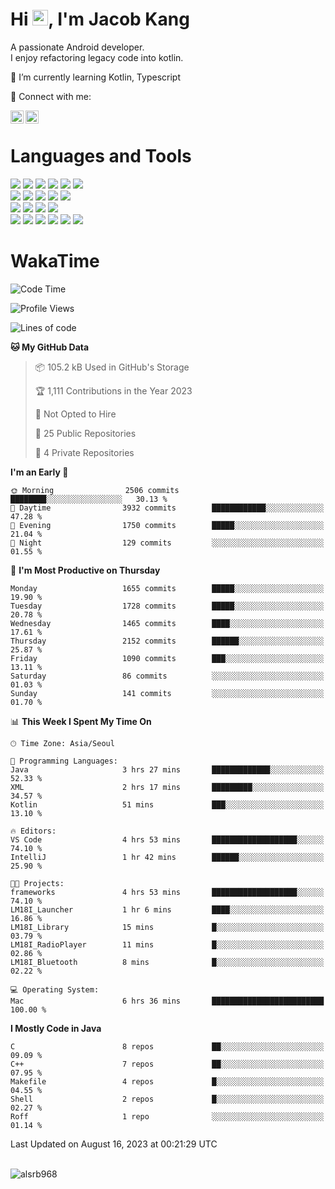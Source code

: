# Hi <img src="https://media.giphy.com/media/hvRJCLFzcasrR4ia7z/giphy.gif" width="25px">, I'm Jacob Kang
A passionate Android developer.
</br>
I enjoy refactoring legacy code into kotlin.

🌱 I’m currently learning Kotlin, Typescript

🤝 Connect with me:

<a href="https://www.linkedin.com/in/minkyu-kang-b7477b1b2/"><img align="left" src="https://raw.githubusercontent.com/yushi1007/yushi1007/main/images/linkedin.svg" alt="Minkyu Kang | LinkedIn" width="21px"/></a>
<a href="https://www.instagram.com/_jacob_kang/"><img align="left" src="https://raw.githubusercontent.com/yushi1007/yushi1007/main/images/instagram.svg" alt="Jacob Kang | Instagram" width="21px"/></a>

</br>

# Languages and Tools

<div align="left">
<img src="https://img.shields.io/badge/java-007396?logo=java&logoColor=white"/>
<img src="https://img.shields.io/badge/kotlin-7F52FF?logo=kotlin&logoColor=white"/>
<img src="https://img.shields.io/badge/python-3776AB?logo=python&logoColor=white"/>
<img src="https://img.shields.io/badge/bash shell-4EAA25?logo=gnubash&logoColor=white"/>
<img src="https://img.shields.io/badge/c-A8B9CC?logo=c&logoColor=white"/>
<img src="https://img.shields.io/badge/c++-00599C?logo=c%2b%2b&logoColor=white"/>
</div>
<div align="left">
<img src="https://img.shields.io/badge/git-F05032?logo=git&logoColor=white"/>
<img src="https://img.shields.io/badge/github-181717?logo=github&logoColor=white"/>
<img src="https://img.shields.io/badge/mysql-4479A1?logo=mysql&logoColor=white"/>
<img src="https://img.shields.io/badge/sqlite-003B57?logo=sqlite&logoColor=white"/>
<img src="https://img.shields.io/badge/amazon AWS-232F3E?logo=amazonaws&logoColor=white"/>
</div>
<div align="left">
<img src="https://img.shields.io/badge/android-3DDC84?logo=android&logoColor=white"/>
<img src="https://img.shields.io/badge/linux-FCC624?logo=linux&logoColor=white"/>
<img src="https://img.shields.io/badge/flask-000000?logo=flask&logoColor=white"/>
<img src="https://img.shields.io/badge/arduino-00979D?logo=arduino&logoColor=white"/>
</div>
<div align="left">
<img src="https://img.shields.io/badge/slack-4A154B?logo=slack&logoColor=white"/>
<img src="https://img.shields.io/badge/notion-000000?logo=notion&logoColor=white"/>
<img src="https://img.shields.io/badge/jira-0052CC?logo=jira&logoColor=white"/>
<img src="https://img.shields.io/badge/postman-FF6C37?logo=postman&logoColor=white"/>
<img src="https://img.shields.io/badge/intellij-000000?logo=intellijidea&logoColor=white"/>
<img src="https://img.shields.io/badge/pycharm-000000?logo=pycharm&logoColor=white"/>
</div>

# WakaTime

<!--START_SECTION:waka-->
![Code Time](http://img.shields.io/badge/Code%20Time-2%2C875%20hrs%2011%20mins-blue)

![Profile Views](http://img.shields.io/badge/Profile%20Views-0-blue)

![Lines of code](https://img.shields.io/badge/From%20Hello%20World%20I%27ve%20Written-4.9%20million%20lines%20of%20code-blue)

**🐱 My GitHub Data** 

> 📦 105.2 kB Used in GitHub's Storage 
 > 
> 🏆 1,111 Contributions in the Year 2023
 > 
> 🚫 Not Opted to Hire
 > 
> 📜 25 Public Repositories 
 > 
> 🔑 4 Private Repositories 
 > 
**I'm an Early 🐤** 

```text
🌞 Morning                2506 commits        ████████░░░░░░░░░░░░░░░░░   30.13 % 
🌆 Daytime                3932 commits        ████████████░░░░░░░░░░░░░   47.28 % 
🌃 Evening                1750 commits        █████░░░░░░░░░░░░░░░░░░░░   21.04 % 
🌙 Night                  129 commits         ░░░░░░░░░░░░░░░░░░░░░░░░░   01.55 % 
```
📅 **I'm Most Productive on Thursday** 

```text
Monday                   1655 commits        █████░░░░░░░░░░░░░░░░░░░░   19.90 % 
Tuesday                  1728 commits        █████░░░░░░░░░░░░░░░░░░░░   20.78 % 
Wednesday                1465 commits        ████░░░░░░░░░░░░░░░░░░░░░   17.61 % 
Thursday                 2152 commits        ██████░░░░░░░░░░░░░░░░░░░   25.87 % 
Friday                   1090 commits        ███░░░░░░░░░░░░░░░░░░░░░░   13.11 % 
Saturday                 86 commits          ░░░░░░░░░░░░░░░░░░░░░░░░░   01.03 % 
Sunday                   141 commits         ░░░░░░░░░░░░░░░░░░░░░░░░░   01.70 % 
```


📊 **This Week I Spent My Time On** 

```text
🕑︎ Time Zone: Asia/Seoul

💬 Programming Languages: 
Java                     3 hrs 27 mins       █████████████░░░░░░░░░░░░   52.33 % 
XML                      2 hrs 17 mins       █████████░░░░░░░░░░░░░░░░   34.57 % 
Kotlin                   51 mins             ███░░░░░░░░░░░░░░░░░░░░░░   13.10 % 

🔥 Editors: 
VS Code                  4 hrs 53 mins       ███████████████████░░░░░░   74.10 % 
IntelliJ                 1 hr 42 mins        ██████░░░░░░░░░░░░░░░░░░░   25.90 % 

🐱‍💻 Projects: 
frameworks               4 hrs 53 mins       ███████████████████░░░░░░   74.10 % 
LM18I_Launcher           1 hr 6 mins         ████░░░░░░░░░░░░░░░░░░░░░   16.86 % 
LM18I_Library            15 mins             █░░░░░░░░░░░░░░░░░░░░░░░░   03.79 % 
LM18I_RadioPlayer        11 mins             █░░░░░░░░░░░░░░░░░░░░░░░░   02.86 % 
LM18I_Bluetooth          8 mins              █░░░░░░░░░░░░░░░░░░░░░░░░   02.22 % 

💻 Operating System: 
Mac                      6 hrs 36 mins       █████████████████████████   100.00 % 
```

**I Mostly Code in Java** 

```text
C                        8 repos             ██░░░░░░░░░░░░░░░░░░░░░░░   09.09 % 
C++                      7 repos             ██░░░░░░░░░░░░░░░░░░░░░░░   07.95 % 
Makefile                 4 repos             █░░░░░░░░░░░░░░░░░░░░░░░░   04.55 % 
Shell                    2 repos             █░░░░░░░░░░░░░░░░░░░░░░░░   02.27 % 
Roff                     1 repo              ░░░░░░░░░░░░░░░░░░░░░░░░░   01.14 % 
```




 Last Updated on August 16, 2023 at 00:21:29 UTC
<!--END_SECTION:waka-->

</br>

<div align="left">
<img align="left" src="https://github-readme-stats.vercel.app/api/top-langs?username=alsrb968&show_icons=true&locale=en&layout=compact&theme=dark" alt="alsrb968" />
</div>
